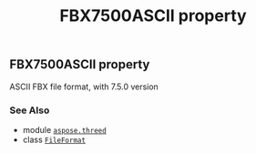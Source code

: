 ﻿---
title: FBX7500ASCII property
second_title: Aspose.3D for Python via .NET API References
description: 
type: docs
weight: 220
url: /python-net/aspose.threed/fileformat/fbx7500ascii/
is_root: false
---

## FBX7500ASCII property


ASCII FBX file format, with 7.5.0 version

### See Also
* module [`aspose.threed`](../../)
* class [`FileFormat`](/3d/python-net/aspose.threed/fileformat)
